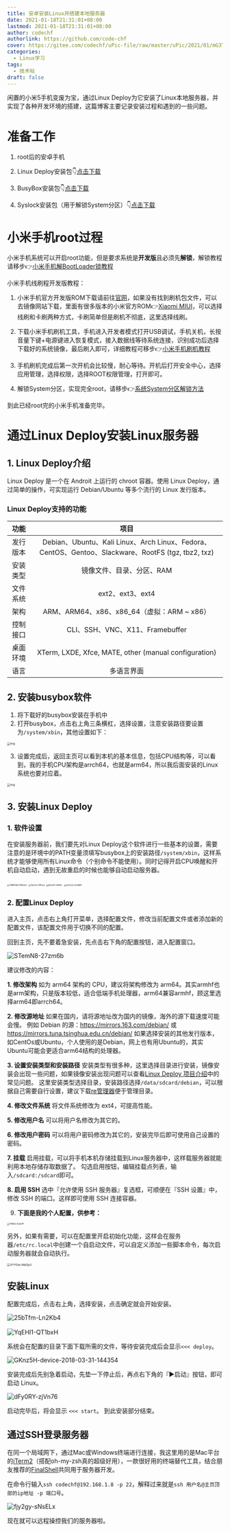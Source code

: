 ```yaml
---
title: 安卓安装Linux并搭建本地服务器
date: 2021-01-18T21:31:01+08:00
lastmod: 2021-01-18T21:31:01+08:00
author: codechf
authorlink: https://github.com/code-chf
cover: https://gitee.com/codechf/uPic-file/raw/master/uPic/2021/01/mG3T6E-8c3484fa98662e82e3aa187b16c0be61.jpeg
categories:
  - Linux学习
tags:
  - 技术帖
draft: false
---
```


闲置的小米5手机变废为宝，通过Linux Deploy为它安装了Linux本地服务器，并实现了各种开发环境的搭建，这篇博客主要记录安装过程和遇到的一些问题。

<!--more-->
# 准备工作
1. root后的安卓手机
2. Linux Deploy安装包:point_down:[点击下载][Linux Deploy]
3. BusyBox安装包:point_down:[点击下载][busybox]
4. Syslock安装包（用于解锁System分区）:point_down:[点击下载][Syslock]

   [Linux Deploy]: https://github.com/meefik/linuxdeploy/releases
   [busybox]: https://github.com/meefik/busybox/releases
   [Syslock]: http://package.7to.cn/uploads/at/202001/1715131142.apk

# 小米手机root过程
小米手机系统可以开启root功能，但是要求系统是**开发版**且必须先**解锁**，解锁教程请移步:point_right:[小米手机解BootLoader锁教程][1]

小米手机线刷程开发版教程：
1. 小米手机官方开发版ROM下载请前往[官网][2]，如果没有找到刷机包文件，可以去镜像网站下载，里面有很多版本的小米官方ROM:point_right:[Xiaomi MIUI][3]，可以选择线刷和卡刷两种方式，卡刷简单但是刷机不彻底，这里选择线刷。

2. 下载小米手机刷机工具，手机进入开发者模式打开USB调试，手机关机，长按音量下键+电源键进入恢复模式，接入数据线等待系统连接，识别成功后选择下载好的系统镜像，最后刷入即可，详细教程可移步:point_right:[小米手机刷机教程][4]

3. 手机刷机完成后第一次开机会比较慢，耐心等待。开机后打开安全中心，选择应用管理，选择权限，选择ROOT权限管理，打开即可。

4. 解锁System分区，实现完全root，请移步:point_right:[系统System分区解锁方法][5]

到此已经root完的小米手机准备完毕。

[1]: https://www.xiaomi.cn/post/3892846
[2]: http://www.miui.com/download.html
[3]: https://mirom.ezbox.idv.tw/en/phone/
[4]: http://www.miui.com/shuaji-393.html
[5]: http://m.rom.7to.cn/jiaochengdetail/17233

# 通过Linux Deploy安装Linux服务器

## 1. Linux Deploy介绍
Linux Deploy 是一个在 Androit 上运行的 chroot 容器。使用 Linux Deploy，通过简单的操作，可实现运行 Debian/Ubuntu 等多个流行的 Linux 发行版本。
### Linux Deploy支持的功能

|  功能    | 项目 |
| :--: | :--: |
| 发行版本 | Debian、Ubuntu、Kali Linux、Arch Linux、Fedora、CentOS、Gentoo、Slackware、RootFS (tgz, tbz2, txz) |
| 安装类型 | 镜像文件、目录、分区、RAM |
| 文件系统 | ext2、ext3、ext4 |
| 架构 | ARM、ARM64、x86、x86_64（虚拟：ARM ~ x86） |
| 控制接口 | CLI、SSH、VNC、X11、Framebuffer |
| 桌面环境 | XTerm, LXDE, Xfce, MATE, other (manual configuration) |
| 语言 | 多语言界面 |

## 2. 安装busybox软件

   1. 将下载好的busybox安装在手机中
   2. 打开busybox，点击右上角三条横杠，选择设置，注意安装路径要设置为`/system/xbin`，其他设置如下：

<img src="https://gitee.com/codechf/uPic-file/raw/master/uPic/2021/01/vTHLMV-Fj7IAD.jpg" alt="img" style="zoom: 45%;" />

   3. 设置完成后，返回主页可以看到本机的基本信息，包括CPU结构等，可以看到，我的手机CPU架构是arrch64，也就是arm64，所以我后面安装的Linux系统也要对应着。

<img src="https://gitee.com/codechf/uPic-file/raw/master/uPic/2021/01/WbpGy9-30uALu.jpg" alt="img" style="zoom: 45%;" />

## 3. 安装Linux Deploy

### 1. 软件设置
在安装服务器前，我们要先对Linux Deploy这个软件进行一些基本的设置，需要注意的是环境中的PATH变量须填写busybox上的安装路径`/system/xbin`，这样系统才能够使用所有Linux命令（个别命令不能使用）。同时记得开启CPU唤醒和开机自动启动，遇到无故重启的时候也能够自动启动服务器。

<img src='https://gitee.com/codechf/uPic-file/raw/master/uPic/2021/01/31MEOM-H5BnmU.jpg' alt='31MEOM-H5BnmU' style='zoom:33%;'/>

<img src='https://gitee.com/codechf/uPic-file/raw/master/uPic/2021/01/10eLfs-CRfcsd.jpg' alt='10eLfs-CRfcsd' style='zoom:33%;'/>

<img src='https://gitee.com/codechf/uPic-file/raw/master/uPic/2021/01/hfxxSH-4kIfAc.jpg' alt='hfxxSH-4kIfAc' style='zoom:33%;'/>

<img src='https://gitee.com/codechf/uPic-file/raw/master/uPic/2021/01/ex5vUy-2VzkMX.jpg' alt='ex5vUy-2VzkMX' style='zoom:33%;'/>

### 2. 配置Linux Deploy

进入主页，点击右上角打开菜单，选择配置文件，修改当前配置文件或者添加新的配置文件，该配置文件用于切换不同的配置。

回到主页，先不要着急安装，先点击右下角的配置按钮，进入配置窗口。

<img src='https://gitee.com/codechf/uPic-file/raw/master/uPic/2021/01/STemN8-27zm6b.jpg' alt='STemN8-27zm6b'/>

建议修改的内容：

**1. 修改架构**
如为 arm64 架构的 CPU，建议将架构修改为 arm64。其实armhf也是arm架构，只是版本较低，适合低端手机处理器，arm64兼容armhf，顾这里选择arm64即arrch64。

**2. 修改源地址**
如果在国内，请将源地址改为国内的镜像，海外的源下载速度可能会慢。
例如 Debian 的源：<https://mirrors.163.com/debian/> 或 <https://mirrors.tuna.tsinghua.edu.cn/debian/>
如果选择安装的其他发行版本，如CentOs或Ubuntu，个人使用的是Debian，网上也有用Ubuntu的，其实Ubuntu可能会更适合arm64结构的处理器。

**3. 设置安装类型和安装路径**
安装类型有很多种，这里选择目录进行安装，镜像安装会出现一些问题，如果镜像安装出现问题可以查看[Linux Deploy 项目介绍](https://www.htcp.net/4427.html)中的常见问题。
这里安装类型选择目录，安装路径选择`/data/sdcard/debian`，可以根据自己需要自行设置，建议下载[re管理器](http://download.pc6.com/down/56118)便于管理目录。

**4. 修改文件系统**
将文件系统修改为 ext4，可提高性能。

**5. 修改用户名**
可以将用户名修改为其它的。

**6. 修改用户密码**
可以将用户密码修改为其它的，安装完毕后即可使用自己设置的密码。

**7. 挂载**
启用挂载，可以将手机本机存储挂载到Linux服务器中，这样载服务器就能利用本地存储存取数据了。
勾选启用按钮，编辑挂载点列表，输入`/sdcard:/sdcard`即可。

**8. 启用 SSH**
选中『允许使用 SSH 服务器』复选框，可顺便在『SSH 设置』中，修改 SSH 的端口。这样即可使用 SSH 连接容器。

9. **下面是我的个人配置，供参考：**

<img src='https://gitee.com/codechf/uPic-file/raw/master/uPic/2021/01/HtlMLk-6UjeHP.jpg' alt='HtlMLk-6UjeHP' style='zoom:33%;' />

另外，如果有需要，可以在配置里开启初始化功能，这样会在服务器`/etc/rc.local`中创建一个自启动文件，可以自定义添加一些脚本命令，每次启动服务器就会自动执行。

<img src='https://gitee.com/codechf/uPic-file/raw/master/uPic/2021/01/XYYGrp-WpOjyS.jpg' alt='XYYGrp-WpOjyS' style='zoom:45%;'/>

## 安装Linux

配置完成后，点击右上角，选择安装，点击确定就会开始安装。

<img src='https://gitee.com/codechf/uPic-file/raw/master/uPic/2021/01/25bTfm-Ln2Kb4.jpg' alt='25bTfm-Ln2Kb4'/>

</br>

</br>

<img src='https://gitee.com/codechf/uPic-file/raw/master/uPic/2021/01/YqEHI1-QT1bxH.jpg' alt='YqEHI1-QT1bxH'/>

</br>

系统会在配置的目录下面下载所需的文件，等待安装完成后会显示`<<< deploy`。

<img src='https://gitee.com/codechf/uPic-file/raw/master/uPic/2021/01/GKnz5H-device-2018-03-31-144354.png' alt='GKnz5H-device-2018-03-31-144354'/>

安装完成后先别急着启动，先垫一下停止后，再点右下角的『▶启动』按钮，即可启动 Linux。

<img src='https://gitee.com/codechf/uPic-file/raw/master/uPic/2021/01/dFy0RY-zjVn76.jpg' alt='dFy0RY-zjVn76'/>

启动完毕后，将会显示 `<<< start`。
到此安装部分结束。

## 通过SSH登录服务器

在同一个局域网下，通过Mac或Windows终端进行连接，我这里用的是Mac平台的[iTerm2](https://iterm2.com)（搭配oh-my-zsh真的超级好用），一款很好用的终端替代工具，结合朋友推荐的[FinalShell](http://www.hostbuf.com/t/988.html)共同用于服务器开发。

在命令行输入`ssh codechf@192.168.1.8 -p 22`，解释过来就是`ssh 用户名@主页顶部的ip地址 -p 端口号`。

<img src='https://gitee.com/codechf/uPic-file/raw/master/uPic/2021/01/fjy2gy-sNsELx.png' alt='fjy2gy-sNsELx'/>

现在就可以远程操控我们的服务器啦。
